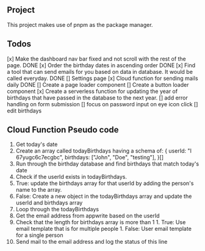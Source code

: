 ## Project
This project makes use of pnpm as the package manager.

## Todos 
[x] Make the dashboard nav bar fixed and not scroll with the rest of the page. DONE
[x] Order the birthday dates in ascending order DONE
[x] Find a tool that can send emails for you based on data in database. It would be called everyday. DONE
[] Settings page
[x] Cloud function for sending mails daily DONE
[] Create a page loader component
[] Create a button loader component
[x] Create a serverless function for updating the year of birthdays that have passed in the database to the next year.
[] add error handling on form submission
[] focus on password input on eye icon click
[] edit birthdays

## Cloud Function Pseudo code
1. Get today's date
1. Create an array called todayBirthdays having a schema of:
  {
    userId: "I 67yugc6c7ecgbc",
    birthdays: ["John", "Doe", "testing"],
  }[]
1. Run through the birthday database and find birthdays that match today's date
1. Check if the userId exists in todayBirthdays.
  1. True: update the birthdays array for that userId by adding the person's name to the array. 
  1. False: Create a new object in the todayBirthdays array and update the userId and birthdays array
1. Loop through the todayBirthdays
  1. Get the email address from appwrite based on the userId
  1. Check that the length for birthdays array is more than 1
    1. True: Use email template that is for multiple people
    1. False: User email template for a single person 
  1. Send mail to the email address and log the status of this line